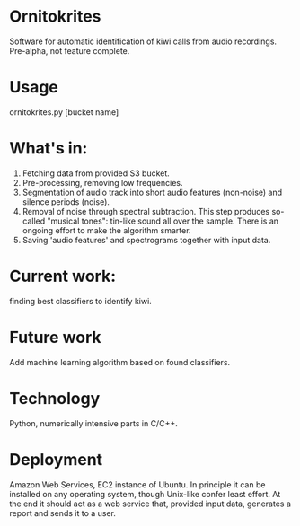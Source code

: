 Ornitokrites
============
Software for automatic identification of kiwi calls from audio recordings. Pre-alpha, not feature complete.


Usage
==============
ornitokrites.py [bucket name]


What's in:
============
1. Fetching data from provided S3 bucket.
2. Pre-processing, removing low frequencies.
3. Segmentation of audio track into short audio features (non-noise) and silence
   periods (noise).
4. Removal of noise through spectral subtraction. This step produces so-called 
   "musical tones": tin-like sound all over the sample. There is an ongoing effort 
   to make the algorithm smarter. 
5. Saving 'audio features' and spectrograms together with input data.


Current work:
=============
finding best classifiers to identify kiwi.


Future work
=============
Add machine learning algorithm based on found classifiers.


Technology
=============
Python, numerically intensive parts in C/C++.


Deployment
=============
Amazon Web Services, EC2 instance of Ubuntu. In principle it can be installed on 
any operating system, though Unix-like confer least effort. At the end it should act
as a web service that, provided input data, generates a report and sends it to a user.



